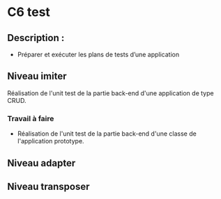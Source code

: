 # C6 test

## 	Description :
 -   Préparer et exécuter les plans de tests d’une application

## Niveau imiter

Réalisation de l'unit test de la partie back-end d'une application de type CRUD.

### Travail à faire 

- Réalisation de l'unit test de la partie back-end d'une classe de l'application prototype.

## Niveau adapter


## Niveau transposer
